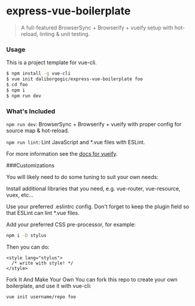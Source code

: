 # express-vue-boilerplate

> A full-featured BrowserSync + Browserify + vueify setup with hot-reload, linting & unit testing.

### Usage

This is a project template for vue-cli.

```bash
$ npm install -g vue-cli
$ vue init daliborgogic/express-vue-boilerplate foo
$ cd foo
$ npm i
$ npm run dev
```

### What's Included

`npm run dev`: BrowserSync + Browserify + vueify with proper config for source map & hot-reload.

`npm run lint`: Lint JavaScript and *.vue files with ESLint.

For more information see the [docs for vueify](https://github.com/vuejs/vueify).

###Customizations

You will likely need to do some tuning to suit your own needs:

Install additional libraries that you need, e.g. vue-router, vue-resource, vuex, etc...

Use your preferred .eslintrc config. Don't forget to keep the plugin field so that ESLint can lint *.vue files.

Add your preferred CSS pre-processor, for example:

```bash
npm i -D stylus
```

Then you can do:

```vue
<style lang="stylus">
  /* write with style! */
</style>
```

Fork It And Make Your Own
You can fork this repo to create your own boilerplate, and use it with vue-cli:

```bash
vue init username/repo foo
```